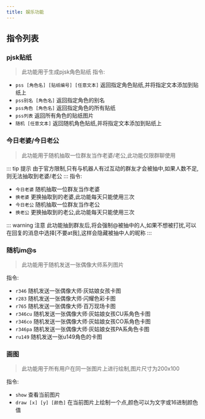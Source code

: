 ```yaml
---
title: 娱乐功能
---
```


## 指令列表

### pjsk贴纸

> 此功能用于生成pjsk角色贴纸
指令:

- `pss [角色名] [贴纸编号] [任意文本]` 返回指定角色贴纸,并将指定文本添加到贴纸上  
- `pss别名 [角色名]` 返回指定角色的别名
- `pss角色 [角色名]` 返回指定角色的所有贴纸
- `pss列表` 返回所有角色的贴纸图片  
- `随机 [任意文本]` 返回随机角色贴纸,并将指定文本添加到贴纸上  

### 今日老婆/今日老公

> 此功能用于随机抽取一位群友当作老婆/老公,此功能仅限群聊使用

::: tip 提示
由于官方限制,只有与机器人有过互动的群友才会被抽中,如果人数不足,则无法抽取到老婆/老公
:::
指令:

- `今日老婆` 随机抽取一位群友当作老婆  
- `换老婆` 更换抽取到的老婆,此功能每天只能使用三次
- `今日老公` 随机抽取一位群友当作老公  
- `换老公` 更换抽取到的老公,此功能每天只能使用三次

::: warning 注意
此功能抽到群友后,将会强制@被抽中的人,如果不想被打扰,可以在回复的消息中选择[不要at我],这样会隐藏被抽中人的昵称
:::

### 随机im@s

> 此功能用于随机发送一张偶像大师系列图片  

指令:

- `r346` 随机发送一张偶像大师·灰姑娘女孩卡图
- `r283` 随机发送一张偶像大师·闪耀色彩卡图
- `r765` 随机发送一张偶像大师·百万现场卡图
- `r346cu` 随机发送一张偶像大师·灰姑娘女孩CU系角色卡图
- `r346co` 随机发送一张偶像大师·灰姑娘女孩CO系角色卡图
- `r346pa` 随机发送一张偶像大师·灰姑娘女孩PA系角色卡图
- `ru149` 随机发送一张u149角色的卡图

### 画图

> 此功能用于所有用户在同一张图片上进行绘制,图片尺寸为200x100

指令:

- `show` 查看当前图片  
- `draw [x] [y] [颜色]` 在当前图片上绘制一个点,颜色可以为文字或16进制颜色值  
